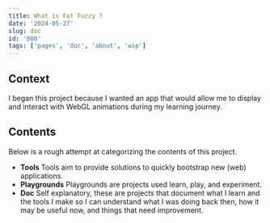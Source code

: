 ```yaml
---
title: What is Fat Fuzzy ?
date: '2024-05-27'
slug: doc
id: '000'
tags: ['pages', 'doc', 'about', 'wip']
---
```


## Context

I began this project because I wanted an app that would allow me to display and interact with WebGL animations during my learning journey.

## Contents

Below is a rough attempt at categorizing the contents of this project.

- **Tools** Tools aim to provide solutions to quickly bootstrap new (web) applications.
- **Playgrounds** Playgrounds are projects used learn, play, and experiment.
- **Doc** Self explanatory, these are projects that document what I learn and the tools I make so I can understand what I was doing back then, how it may be useful now, and things that need improvement.
